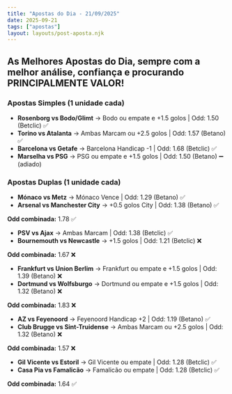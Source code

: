 ```yaml
---
title: "Apostas do Dia - 21/09/2025"
date: 2025-09-21
tags: ["apostas"]
layout: layouts/post-aposta.njk
---
```


## As Melhores Apostas do Dia, sempre com a melhor análise, confiança e procurando PRINCIPALMENTE VALOR!

### Apostas Simples (1 unidade cada)

- **Rosenborg vs Bodo/Glimt** → Bodo ou empate e +1.5 golos | Odd: 1.50 (Betclic) ✅ 
- **Torino vs Atalanta** → Ambas Marcam ou +2.5 golos | Odd: 1.57 (Betano) ✅
- **Barcelona vs Getafe** → Barcelona Handicap -1 | Odd: 1.68 (Betclic) ✅ 
- **Marselha vs PSG** → PSG ou empate e +1.5 golos | Odd: 1.50 (Betano) ➖ (adiado)

### Apostas Duplas (1 unidade cada)

- **Mónaco vs Metz** → Mónaco Vence | Odd: 1.29 (Betano) ✅
- **Arsenal vs Manchester City** → +0.5 golos City | Odd: 1.38 (Betano) ✅

**Odd combinada:** 1.78 ✅

- **PSV vs Ajax** → Ambas Marcam | Odd: 1.38 (Betclic) ✅
- **Bournemouth vs Newcastle** → +1.5 golos | Odd: 1.21 (Betclic) ❌

**Odd combinada:** 1.67 ❌

- **Frankfurt vs Union Berlim** → Frankfurt ou empate e +1.5 golos | Odd: 1.39 (Betano) ❌
- **Dortmund vs Wolfsburgo** → Dortmund ou empate e +1.5 golos | Odd: 1.32 (Betano) ❌

**Odd combinada:** 1.83 ❌

- **AZ vs Feyenoord** → Feyenoord Handicap +2 | Odd: 1.19 (Betano) ✅
- **Club Brugge vs Sint-Truidense** → Ambas Marcam ou +2.5 golos | Odd: 1.32 (Betano) ❌

**Odd combinada:** 1.57 ❌

- **Gil Vicente vs Estoril** → Gil Vicente ou empate | Odd: 1.28 (Betclic) ✅
- **Casa Pia vs Famalicão** → Famalicão ou empate | Odd: 1.28 (Betclic) ✅

**Odd combinada:** 1.64 ✅